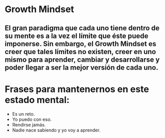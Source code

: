 # Growth Mindset
## El gran paradigma que cada uno tiene dentro de su mente es a la vez el límite que éste puede imponerse. Sin embargo, el Growth Mindset es **creer** que tales límites no existen, creer en uno mismo para aprender, cambiar y desarrollarse y poder llegar a ser la mejor versión de cada uno.

# Frases para mantenernos en este estado mental:
- Es un reto.
- Yo puedo con eso.
- Rendirse jamás.
- Nadie nace sabiendo y yo voy a aprender.
